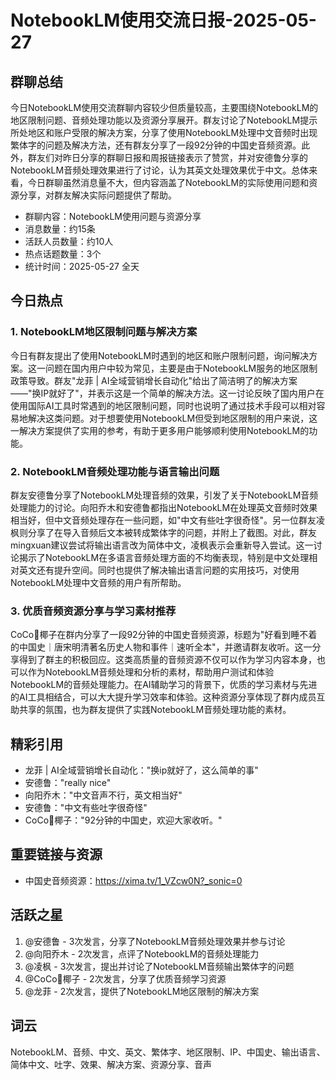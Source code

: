 # NotebookLM使用交流日报-2025-05-27

## 群聊总结

今日NotebookLM使用交流群聊内容较少但质量较高，主要围绕NotebookLM的地区限制问题、音频处理功能以及资源分享展开。群友讨论了NotebookLM提示所处地区和账户受限的解决方案，分享了使用NotebookLM处理中文音频时出现繁体字的问题及解决方法，还有群友分享了一段92分钟的中国史音频资源。此外，群友们对昨日分享的群聊日报和周报链接表示了赞赏，并对安德鲁分享的NotebookLM音频处理效果进行了讨论，认为其英文处理效果优于中文。总体来看，今日群聊虽然消息量不大，但内容涵盖了NotebookLM的实际使用问题和资源分享，对群友解决实际问题提供了帮助。

- 群聊内容：NotebookLM使用问题与资源分享
- 消息数量：约15条
- 活跃人员数量：约10人
- 热点话题数量：3个
- 统计时间：2025-05-27 全天

## 今日热点

### 1. NotebookLM地区限制问题与解决方案

今日有群友提出了使用NotebookLM时遇到的地区和账户限制问题，询问解决方案。这一问题在国内用户中较为常见，主要是由于NotebookLM服务的地区限制政策导致。群友"龙菲 | AI全域营销增长自动化"给出了简洁明了的解决方案——"换IP就好了"，并表示这是一个简单的解决方法。这一讨论反映了国内用户在使用国际AI工具时常遇到的地区限制问题，同时也说明了通过技术手段可以相对容易地解决这类问题。对于想要使用NotebookLM但受到地区限制的用户来说，这一解决方案提供了实用的参考，有助于更多用户能够顺利使用NotebookLM的功能。

### 2. NotebookLM音频处理功能与语言输出问题

群友安德鲁分享了NotebookLM处理音频的效果，引发了关于NotebookLM音频处理能力的讨论。向阳乔木和安德鲁都指出NotebookLM在处理英文音频时效果相当好，但中文音频处理存在一些问题，如"中文有些吐字很奇怪"。另一位群友凌枫则分享了在导入音频后文本被转成繁体字的问题，并附上了截图。对此，群友mingxuan建议尝试将输出语言改为简体中文，凌枫表示会重新导入尝试。这一讨论揭示了NotebookLM在多语言音频处理方面的不均衡表现，特别是中文处理相对英文还有提升空间。同时也提供了解决输出语言问题的实用技巧，对使用NotebookLM处理中文音频的用户有所帮助。

### 3. 优质音频资源分享与学习素材推荐

CoCo🤍椰子在群内分享了一段92分钟的中国史音频资源，标题为"好看到睡不着的中国史｜唐宋明清著名历史人物和事件｜速听全本"，并邀请群友收听。这一分享得到了群主的积极回应。这类高质量的音频资源不仅可以作为学习内容本身，也可以作为NotebookLM音频处理和分析的素材，帮助用户测试和体验NotebookLM的音频处理能力。在AI辅助学习的背景下，优质的学习素材与先进的AI工具相结合，可以大大提升学习效率和体验。这种资源分享体现了群内成员互助共享的氛围，也为群友提供了实践NotebookLM音频处理功能的素材。

## 精彩引用

- 龙菲 | AI全域营销增长自动化："换ip就好了，这么简单的事"
- 安德鲁："really nice"
- 向阳乔木："中文音声不行，英文相当好"
- 安德鲁："中文有些吐字很奇怪"
- CoCo🤍椰子："92分钟的中国史，欢迎大家收听。"

## 重要链接与资源

- 中国史音频资源：https://xima.tv/1_VZcw0N?_sonic=0

## 活跃之星

1. @安德鲁 - 3次发言，分享了NotebookLM音频处理效果并参与讨论
2. @向阳乔木 - 2次发言，点评了NotebookLM的音频处理能力
3. @凌枫 - 3次发言，提出并讨论了NotebookLM音频输出繁体字的问题
4. @CoCo🤍椰子 - 2次发言，分享了优质音频学习资源
5. @龙菲 - 2次发言，提供了NotebookLM地区限制的解决方案

## 词云

NotebookLM、音频、中文、英文、繁体字、地区限制、IP、中国史、输出语言、简体中文、吐字、效果、解决方案、资源分享、音声